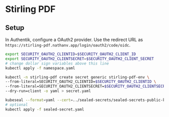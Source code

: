 # Stirling PDF

## Setup

In Authentik, configure a OAuth2 provider. Use the redirect URL as
`https://stirling-pdf.nathanv.app/login/oauth2/code/oidc`.

```bash
export SECURITY_OAUTH2_CLIENTID=$SECURITY_OAUTH2_CLIENT_ID
export SECURITY_OAUTH2_CLIENTSECRET=$SECURITY_OAUTH2_CLIENT_SECRET
# change dollar sign variables above this line
kubectl apply -f namespace.yaml

kubectl -n stirling-pdf create secret generic stirling-pdf-env \
--from-literal=SECURITY_OAUTH2_CLIENTID=$SECURITY_OAUTH2_CLIENTID \
--from-literal=SECURITY_OAUTH2_CLIENTSECRET=$SECURITY_OAUTH2_CLIENTSECRET \
--dry-run=client -o yaml > secret.yaml

kubeseal --format=yaml --cert=../sealed-secrets/sealed-secrets-public-key.pem < secret.yaml > sealed-secret.yaml
# optional
kubectl apply -f sealed-secret.yaml
```
